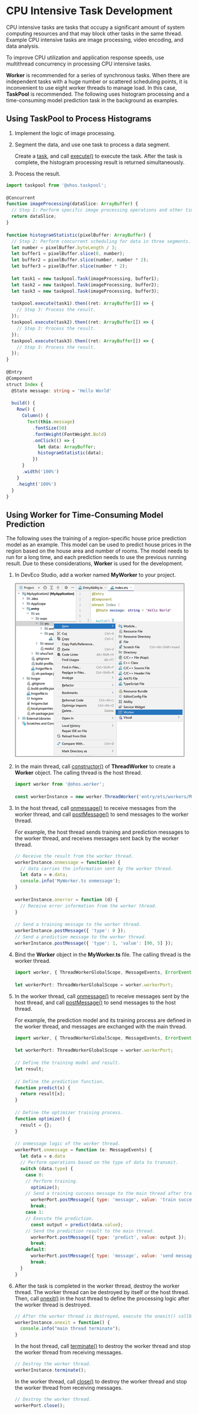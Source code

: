 # CPU Intensive Task Development


CPU intensive tasks are tasks that occupy a significant amount of system computing resources and that may block other tasks in the same thread. Example CPU intensive tasks are image processing, video encoding, and data analysis.


To improve CPU utilization and application response speeds, use multithread concurrency in processing CPU intensive tasks.


**Worker** is recommended for a series of synchronous tasks. When there are independent tasks with a huge number or scattered scheduling points, it is inconvenient to use eight worker threads to manage load. In this case, **TaskPool** is recommended. The following uses histogram processing and a time-consuming model prediction task in the background as examples.


## Using TaskPool to Process Histograms

1. Implement the logic of image processing.

2. Segment the data, and use one task to process a data segment.

   Create a [task](../reference/apis/js-apis-taskpool.md#task), and call [execute()](../reference/apis/js-apis-taskpool.md#taskpoolexecute-1) to execute the task. After the task is complete, the histogram processing result is returned simultaneously.

3. Process the result.


```ts
import taskpool from '@ohos.taskpool';

@Concurrent
function imageProcessing(dataSlice: ArrayBuffer) {
  // Step 1: Perform specific image processing operations and other time-consuming operations.
  return dataSlice;
}

function histogramStatistic(pixelBuffer: ArrayBuffer) {
  // Step 2: Perform concurrent scheduling for data in three segments.
  let number = pixelBuffer.byteLength / 3;
  let buffer1 = pixelBuffer.slice(0, number);
  let buffer2 = pixelBuffer.slice(number, number * 2);
  let buffer3 = pixelBuffer.slice(number * 2);

  let task1 = new taskpool.Task(imageProcessing, buffer1);
  let task2 = new taskpool.Task(imageProcessing, buffer2);
  let task3 = new taskpool.Task(imageProcessing, buffer3);

  taskpool.execute(task1).then((ret: ArrayBuffer[]) => {
    // Step 3: Process the result.
  });
  taskpool.execute(task2).then((ret: ArrayBuffer[]) => {
    // Step 3: Process the result.
  });
  taskpool.execute(task3).then((ret: ArrayBuffer[]) => {
    // Step 3: Process the result.
  });
}

@Entry
@Component
struct Index {
  @State message: string = 'Hello World'

  build() {
    Row() {
      Column() {
        Text(this.message)
          .fontSize(50)
          .fontWeight(FontWeight.Bold)
          .onClick(() => {
            let data: ArrayBuffer;
            histogramStatistic(data);
          })
      }
      .width('100%')
    }
    .height('100%')
  }
}
```


## Using Worker for Time-Consuming Model Prediction

The following uses the training of a region-specific house price prediction model as an example. This model can be used to predict house prices in the region based on the house area and number of rooms. The model needs to run for a long time, and each prediction needs to use the previous running result. Due to these considerations, **Worker** is used for the development.

1. In DevEco Studio, add a worker named **MyWorker** to your project.

   ![newWorker](figures/newWorker.png)

2. In the main thread, call [constructor()](../reference/apis/js-apis-worker.md#constructor9) of **ThreadWorker** to create a **Worker** object. The calling thread is the host thread.

   ```js
   import worker from '@ohos.worker';

   const workerInstance = new worker.ThreadWorker('entry/ets/workers/MyWorker.ts');
   ```

3. In the host thread, call [onmessage()](../reference/apis/js-apis-worker.md#onmessage9) to receive messages from the worker thread, and call [postMessage()](../reference/apis/js-apis-worker.md#postmessage9) to send messages to the worker thread.

   For example, the host thread sends training and prediction messages to the worker thread, and receives messages sent back by the worker thread.


   ```js
   // Receive the result from the worker thread.
   workerInstance.onmessage = function(e) {
     // data carries the information sent by the worker thread.
     let data = e.data;
     console.info('MyWorker.ts onmessage');
   }

   workerInstance.onerror = function (d) {
     // Receive error information from the worker thread.
   }

   // Send a training message to the worker thread.
   workerInstance.postMessage({ 'type': 0 });
   // Send a prediction message to the worker thread.
   workerInstance.postMessage({ 'type': 1, 'value': [90, 5] });
   ```

4. Bind the **Worker** object in the **MyWorker.ts** file. The calling thread is the worker thread.

   ```js
   import worker, { ThreadWorkerGlobalScope, MessageEvents, ErrorEvent } from '@ohos.worker';

   let workerPort: ThreadWorkerGlobalScope = worker.workerPort;
   ```

5. In the worker thread, call [onmessage()](../reference/apis/js-apis-worker.md#onmessage9-1) to receive messages sent by the host thread, and call [postMessage()](../reference/apis/js-apis-worker.md#postmessage9-2) to send messages to the host thread.

   For example, the prediction model and its training process are defined in the worker thread, and messages are exchanged with the main thread.


   ```js
   import worker, { ThreadWorkerGlobalScope, MessageEvents, ErrorEvent } from '@ohos.worker';

   let workerPort: ThreadWorkerGlobalScope = worker.workerPort;

   // Define the training model and result.
   let result;

   // Define the prediction function.
   function predict(x) {
     return result[x];
   }

   // Define the optimizer training process.
   function optimize() {
     result = {};
   }

   // onmessage logic of the worker thread.
   workerPort.onmessage = function (e: MessageEvents) {
     let data = e.data
     // Perform operations based on the type of data to transmit.
     switch (data.type) {
       case 0:
       // Perform training.
         optimize();
       // Send a training success message to the main thread after training is complete.
         workerPort.postMessage({ type: 'message', value: 'train success.' });
         break;
       case 1:
       // Execute the prediction.
         const output = predict(data.value);
       // Send the prediction result to the main thread.
         workerPort.postMessage({ type: 'predict', value: output });
         break;
       default:
         workerPort.postMessage({ type: 'message', value: 'send message is invalid' });
         break;
     }
   }
   ```

6. After the task is completed in the worker thread, destroy the worker thread. The worker thread can be destroyed by itself or the host thread. Then, call [onexit()](../reference/apis/js-apis-worker.md#onexit9) in the host thread to define the processing logic after the worker thread is destroyed.

   ```js
   // After the worker thread is destroyed, execute the onexit() callback.
   workerInstance.onexit = function() {
     console.info("main thread terminate");
   }
   ```

   In the host thread, call [terminate()](../reference/apis/js-apis-worker.md#terminate9) to destroy the worker thread and stop the worker thread from receiving messages.

   ```js
   // Destroy the worker thread.
   workerInstance.terminate();
   ```

   In the worker thread, call [close()](../reference/apis/js-apis-worker.md#close9) to destroy the worker thread and stop the worker thread from receiving messages.

   ```js
   // Destroy the worker thread.
   workerPort.close();
   ```
